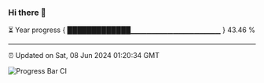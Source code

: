 ### Hi there 👋

⏳ Year progress { █████████████▁▁▁▁▁▁▁▁▁▁▁▁▁▁▁▁▁ } 43.46 %

---

⏰ Updated on Sat, 08 Jun 2024 01:20:34 GMT

![Progress Bar CI](https://github.com/ZhaoGui/ZhaoGui/workflows/Progress%20Bar%20CI/badge.svg)
